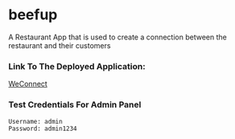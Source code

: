 # beefup
A Restaurant App that is used to create a connection between the restaurant and their customers 

### Link To The Deployed Application:
[WeConnect](http://beefup.herokuapp.com/)

### Test Credentials For Admin Panel
```
Username: admin
Password: admin1234
```
